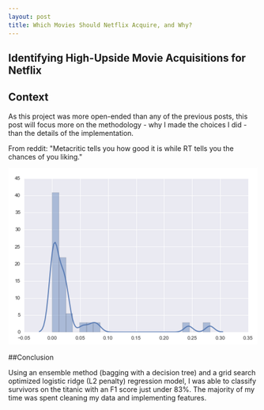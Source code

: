 ```yaml
---
layout: post
title: Which Movies Should Netflix Acquire, and Why?
---
```



## Identifying High-Upside Movie Acquisitions for Netflix

## Context

As this project was more open-ended than any of the previous posts, this post will focus more on the methodology - why I made the choices I did - than the details of the implementation.

From reddit:
"Metacritic tells you how good it is while RT tells you the chances of you liking."



![Graph of Relative Feature Importance: Age and Fare stand out on the Right](https://raw.githubusercontent.com/hudsonrio/hudsonrio.github.io/master/images/blog%20posts/images_proj5/feature_importance.png?raw=true "Feature Importance Plot - Age and Fare Dominate")



##Conclusion

Using an ensemble method (bagging with a decision tree) and a grid search optimized logistic ridge (L2 penalty) regression model, I was able to classify survivors on the titanic with an F1 score just under 83%. The majority of my time was spent cleaning my data and implementing features.
